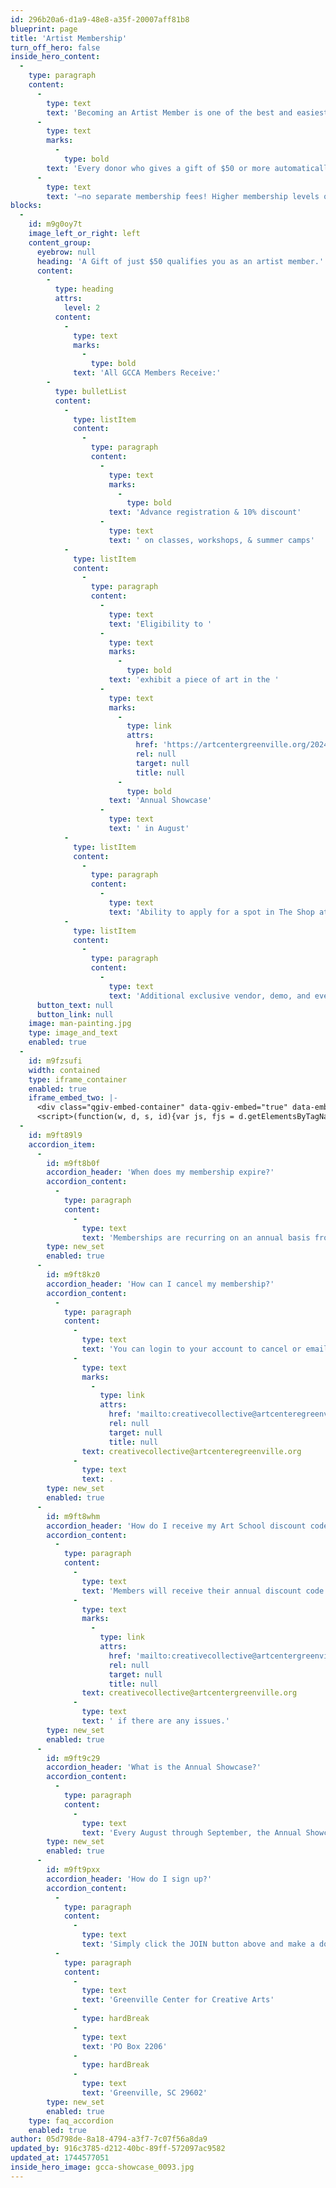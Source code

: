 ```yaml
---
id: 296b20a6-d1a9-48e8-a35f-20007aff81b8
blueprint: page
title: 'Artist Membership'
turn_off_hero: false
inside_hero_content:
  -
    type: paragraph
    content:
      -
        type: text
        text: 'Becoming an Artist Member is one of the best and easiest ways to support GCCA and comes with amazing benefits. '
      -
        type: text
        marks:
          -
            type: bold
        text: 'Every donor who gives a gift of $50 or more automatically becomes an Artist Member of GCCA'
      -
        type: text
        text: '—no separate membership fees! Higher membership levels offer additional recognition and benefits for philanthropic individuals. Funds raised through GCCA’s membership program support operations and all the things that make GCCA special, including exhibitions, programming, and outreach.'
blocks:
  -
    id: m9g0oy7t
    image_left_or_right: left
    content_group:
      eyebrow: null
      heading: 'A Gift of just $50 qualifies you as an artist member.'
      content:
        -
          type: heading
          attrs:
            level: 2
          content:
            -
              type: text
              marks:
                -
                  type: bold
              text: 'All GCCA Members Receive:'
        -
          type: bulletList
          content:
            -
              type: listItem
              content:
                -
                  type: paragraph
                  content:
                    -
                      type: text
                      marks:
                        -
                          type: bold
                      text: 'Advance registration & 10% discount'
                    -
                      type: text
                      text: ' on classes, workshops, & summer camps'
            -
              type: listItem
              content:
                -
                  type: paragraph
                  content:
                    -
                      type: text
                      text: 'Eligibility to '
                    -
                      type: text
                      marks:
                        -
                          type: bold
                      text: 'exhibit a piece of art in the '
                    -
                      type: text
                      marks:
                        -
                          type: link
                          attrs:
                            href: 'https://artcentergreenville.org/2024annualshowcase/'
                            rel: null
                            target: null
                            title: null
                        -
                          type: bold
                      text: 'Annual Showcase'
                    -
                      type: text
                      text: ' in August'
            -
              type: listItem
              content:
                -
                  type: paragraph
                  content:
                    -
                      type: text
                      text: 'Ability to apply for a spot in The Shop at GCCA'
            -
              type: listItem
              content:
                -
                  type: paragraph
                  content:
                    -
                      type: text
                      text: 'Additional exclusive vendor, demo, and event opportunities'
      button_text: null
      button_link: null
    image: man-painting.jpg
    type: image_and_text
    enabled: true
  -
    id: m9fzsufi
    width: contained
    type: iframe_container
    enabled: true
    iframe_embed_two: |-
      <div class="qgiv-embed-container" data-qgiv-embed="true" data-embed-id="79363" data-embed="https://secure.qgiv.com/for/artmem/embed/79363/" data-width="830"></div>
      <script>(function(w, d, s, id){var js, fjs = d.getElementsByTagName(s)[0];if (d.getElementById(id)) return;js = d.createElement(s); js.id = id;js.src = "https://secure.qgiv.com/resources/core/js/embed.js";fjs.parentNode.insertBefore(js, fjs);})(window, document, 'script', 'qgiv-embedjs');</script>
  -
    id: m9ft89l9
    accordion_item:
      -
        id: m9ft8b0f
        accordion_header: 'When does my membership expire?'
        accordion_content:
          -
            type: paragraph
            content:
              -
                type: text
                text: 'Memberships are recurring on an annual basis from the day of joining.'
        type: new_set
        enabled: true
      -
        id: m9ft8kz0
        accordion_header: 'How can I cancel my membership?'
        accordion_content:
          -
            type: paragraph
            content:
              -
                type: text
                text: 'You can login to your account to cancel or email '
              -
                type: text
                marks:
                  -
                    type: link
                    attrs:
                      href: 'mailto:creativecollective@artcenteregreenville.org'
                      rel: null
                      target: null
                      title: null
                text: creativecollective@artcenteregreenville.org
              -
                type: text
                text: .
        type: new_set
        enabled: true
      -
        id: m9ft8whm
        accordion_header: 'How do I receive my Art School discount code?'
        accordion_content:
          -
            type: paragraph
            content:
              -
                type: text
                text: 'Members will receive their annual discount code within a week of signing up. If you are a current Member and haven’t received your discount code, please contact '
              -
                type: text
                marks:
                  -
                    type: link
                    attrs:
                      href: 'mailto:creativecollective@artcentergreenville.org'
                      rel: null
                      target: null
                      title: null
                text: creativecollective@artcentergreenville.org
              -
                type: text
                text: ' if there are any issues.'
        type: new_set
        enabled: true
      -
        id: m9ft9c29
        accordion_header: 'What is the Annual Showcase?'
        accordion_content:
          -
            type: paragraph
            content:
              -
                type: text
                text: 'Every August through September, the Annual Showcase features works of art from GCCA’s Members alongside the current year’s Brandon Fellows. The exhibition highlights a variety of mediums, themes, and techniques used by artists across the upstate and beyond. Members will receive an email a few months prior to the Showcase about how to submit their work.'
        type: new_set
        enabled: true
      -
        id: m9ft9pxx
        accordion_header: 'How do I sign up?'
        accordion_content:
          -
            type: paragraph
            content:
              -
                type: text
                text: 'Simply click the JOIN button above and make a donation of $50 or more. If you prefer to mail your gift, please make your check payable to Greenville Center for Creative Arts, and mail to:'
          -
            type: paragraph
            content:
              -
                type: text
                text: 'Greenville Center for Creative Arts'
              -
                type: hardBreak
              -
                type: text
                text: 'PO Box 2206'
              -
                type: hardBreak
              -
                type: text
                text: 'Greenville, SC 29602'
        type: new_set
        enabled: true
    type: faq_accordion
    enabled: true
author: 05d798de-8a18-4794-a3f7-7c07f56a8da9
updated_by: 916c3785-d212-40bc-89ff-572097ac9582
updated_at: 1744577051
inside_hero_image: gcca-showcase_0093.jpg
---
```

